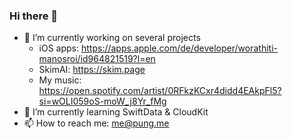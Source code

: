 ### Hi there 👋
- 🔭 I’m currently working on several projects
  * iOS apps: https://apps.apple.com/de/developer/worathiti-manosroi/id964821519?l=en
  * SkimAI: https://skim.page
  * My music: https://open.spotify.com/artist/0RFkzKCxr4didd4EAkpFl5?si=wOLI059oS-moW_j8Yr_fMg 
- 🌱 I’m currently learning SwiftData & CloudKit 
- 📫 How to reach me: me@pung.me

<!--
**pungme/pungme** is a ✨ _special_ ✨ repository because its `README.md` (this file) appears on your GitHub profile.

Here are some ideas to get you started:

- 🔭 I’m currently working on ...
- 🌱 I’m currently learning ...
- 👯 I’m looking to collaborate on ...
- 🤔 I’m looking for help with ...
- 💬 Ask me about ...
- 📫 How to reach me: ...
- 😄 Pronouns: ...
- ⚡ Fun fact: ...
-->
